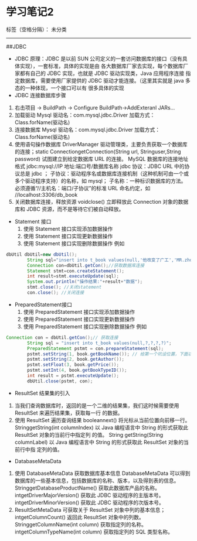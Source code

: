 ﻿# 学习笔记2

标签（空格分隔）： 未分类

---

##JDBC
* JDBC 原理：JDBC 是以前 SUN 公司定义的一套访问数据库的接口（没有具体实现），一套标准，具体的实现是由 各大数据库厂家去实现，每个数据库厂家都有自己的 JDBC 实现，也就是 JDBC 驱动实现类，Java 应用程序连接 指定数据库，需要使用厂家提供的 JDBC 驱动才能连接。（这里其实就是 java 多态的一种体现，一个接口可以有 很多具体的实现
* JDBC 连接数据库步骤
 1. 右击项目 -> BuildPath -> Configure BuildPath->AddExteranl JARs...
 2. 加载驱动
   Mysql 驱动名：com.mysql.jdbc.Driver 加载方式： Class.forName(驱动名)
 3. 连接数据库
  Mysql 驱动名：com.mysql.jdbc.Driver 加载方式： Class.forName(驱动名)
 4. 使用语句操作数据库
  DriverManager 驱动管理类，主要负责获取一个数据库的连接；static ConnectiongetConnection(String url, Stringuser,String password) 试图建立到给定数据库 URL 的连接。
  MySQL 数据库的连接地址格式 jdbc:mysql://IP 地址:端口号/数据库名称 jdbc 协议：JDBC URL 中的协议总是 jdbc ； 子协议：驱动程序名或数据库连接机制（这种机制可由一个或多个驱动程序支持）的名称，如 mysql； 子名称：一种标识数据库的方法。必须遵循“//主机名：端口/子协议”的标准 URL 命名约定，如 //localhost:3306/db_book
 5. 关闭数据库连接，释放资源 
    voidclose() 立即释放此 Connection 对象的数据库和 JDBC 资源，而不是等待它们被自动释放。
* Statement 接口
  1. 使用 Statement 接口实现添加数据操作 
  2. 使用 Statement 接口实现更新数据操作 
  3. 使用 Statement 接口实现删除数据操作
例如
```java
dbUtil dbUtil=new dbUtil();
		String sql="insert into t_book values(null,'他改变了广工','MR.zhou',98,7)";
		Connection con=dbUtil.getCon();//获取数据库连接
		Statement stmt=con.createStatement();
		int result=stmt.executeUpdate(sql);
		System.out.println("操作结果:"+result+"数据");
		stmt.close(); //关闭statement
		con.close(); //关闭连接
```
* PreparedStatement接口
  1. 使用 PreparedStatement 接口实现添加数据操作 
  2. 使用 PreparedStatement 接口实现更新数据操作 
  3. 使用 PreparedStatement 接口实现删除数据操作
  例如
```java
Connection con = dbUtil.getCon();// 获取连接
		String sql = "insert into t_book values(null,?,?,?,?)";
		PreparedStatement pstmt = con.prepareStatement(sql);
		pstmt.setString(1, book.getBookName()); // 给第一个坑设位置，下面以此类推
		pstmt.setString(2, book.getAuthor());
		pstmt.setFloat(3, book.getPrice());
		pstmt.setInt(4, book.getBookTypeID());
		int result = pstmt.executeUpdate();
		dbUtil.close(pstmt, con);
```
* ResultSet 结果集的引入
 1. 当我们查询数据库时，返回的是一个二维的结果集，我们这时候需要使用 ResultSet 来遍历结果集，获取每一行 的数据。
 2. 使用 ResultSet 遍历查询结果
booleannext() 将光标从当前位置向前移一行。 StringgetString(int columnIndex) 以 Java 编程语言中 String 的形式获取此 ResultSet 对象的当前行中指定列 的值。 String getString(String columnLabel) 以 Java 编程语言中 String 的形式获取此 ResultSet 对象的当前行中指 定列的值。
* DatabaseMetaData 
 1. 使用 DatabaseMetaData 获取数据库基本信息
DatabaseMetaData 可以得到数据库的一些基本信息，包括数据库的名称、版本，以及得到表的信息。 StringgetDatabaseProductName() 获取此数据库产品的名称。 intgetDriverMajorVersion() 获取此 JDBC 驱动程序的主版本号。 intgetDriverMinorVersion() 获取此 JDBC 驱动程序的次版本号。
 2. ResultSetMetaData 可获取关于 ResultSet 对象中列的基本信息； intgetColumnCount() 返回此 ResultSet 对象中的列数。 StringgetColumnName(int column) 获取指定列的名称。 intgetColumnTypeName(int column) 获取指定列的 SQL 类型名称。
